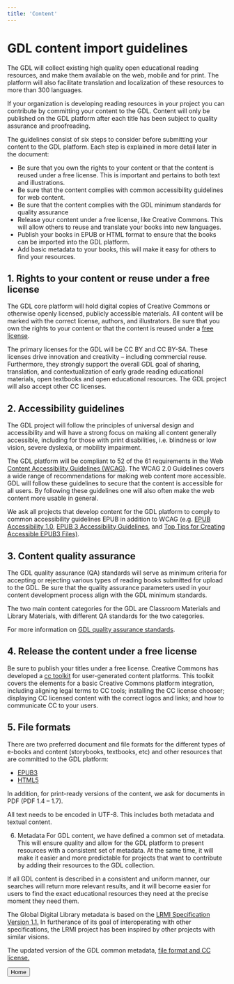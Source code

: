 ```yaml
---
title: 'Content'
---
```


<content>

# GDL content import guidelines

The GDL will collect existing high quality open educational reading resources, and make them available on the web, mobile and for print. The platform will also facilitate translation and localization of these resources to more than 300 languages.

If your organization is developing reading resources in your project you can contribute by committing your content to the GDL. Content will only be published on the GDL platform after each title has been subject to quality assurance and proofreading. 

The guidelines consist of six steps to consider before submitting your content to the GDL platform. Each step is explained in more detail later in the document:

* Be sure that you own the rights to your content or that the content is reused under a free license. This is important and pertains to both text and illustrations.
* Be sure that the content complies with common accessibility guidelines for web content.
* Be sure that the content complies with the GDL minimum standards for quality assurance
* Release your content under a free license, like Creative Commons. This will allow others to reuse and translate your books into new languages.
* Publish your books in EPUB or HTML format to ensure that the books can be imported into the GDL platform.
* Add basic metadata to your books, this will make it easy for others to find your resources.

## 1. Rights to your content or reuse under a free license
The GDL core platform will hold digital copies of Creative Commons or otherwise openly licensed, publicly accessible materials. All content will be marked with the correct license, authors, and illustrators. Be sure that you own the rights to your content or that the content is reused under a [free license](http://home.digitallibrary.io/cc/).

The primary licenses for the GDL will be CC BY and CC BY-SA. These licenses drive innovation and creativity – including commercial reuse. Furthermore, they strongly support the overall GDL goal of sharing, translation, and contextualization of early grade reading educational materials, open textbooks and open educational resources. The GDL project will also accept other CC licenses.

## 2. Accessibility guidelines
The GDL project will follow the principles of universal design and accessibility and will have a strong focus on making all content generally accessible, including for those with print disabilities, i.e. blindness or low vision, severe dyslexia, or mobility impairment.

The GDL platform will be compliant to 52 of the 61 requirements in the Web [Content Accessibility Guidelines (WCAG)](https://www.w3.org/WAI/standards-guidelines/wcag/). The WCAG 2.0 Guidelines covers a wide range of recommendations for making web content more accessible. GDL will follow these guidelines to secure that the content is accessible for all users. By following these guidelines one will also often make the web content more usable in general.

We ask all projects that develop content for the GDL platform to comply to common accessibility guidelines EPUB in addition to WCAG (e.g. [EPUB Accessibility 1.0](http://www.idpf.org/epub/a11y/accessibility.html), [EPUB 3 Accessibility Guidelines](https://idpf.github.io/a11y-guidelines/), and [Top Tips for Creating Accessible EPUB3 Files)](http://diagramcenter.org/54-9-tips-for-creating-accessible-epub-3-files.html).

## 3. Content quality assurance
The GDL quality assurance (QA) standards will serve as minimum criteria for accepting or rejecting various types of reading books submitted for upload to the GDL. Be sure that the quality assurance parameters used in your content development process align with the GDL minimum standards.

The two main content categories for the GDL are Classroom Materials and Library Materials, with different QA standards for the two categories.

For more information on [GDL quality assurance standards](https://home.digitallibrary.io/qa/).

## 4. Release the content under a free license
Be sure to publish your titles under a free license. Creative Commons has developed a [cc toolkit](https://creativecommons.org/platform/toolkit/) for user-generated content platforms. This toolkit covers the elements for a basic Creative Commons platform integration, including aligning legal terms to CC tools; installing the CC license chooser; displaying CC licensed content with the correct logos and links; and how to communicate CC to your users.

## 5. File formats
There are two preferred document and file formats for the different types of e-books and content (storybooks, textbooks, etc) and other resources that are committed to the GDL platform:

* [EPUB3](https://en.wikipedia.org/wiki/EPUB)
* [HTML5](https://www.w3.org/TR/html5/)

In addition, for print-ready versions of the content, we ask for documents in PDF (PDF 1.4 – 1.7). 

All text needs to be encoded in UTF-8. This includes both metadata and textual content.


6. Metadata
For GDL content, we have defined a common set of metadata. This will ensure quality and allow for the GDL platform to present resources with a consistent set of metadata. At the same time, it will make it easier and more predictable for projects that want to contribute by adding their resources to the GDL collection.  

If all GDL content is described in a consistent and uniform manner, our searches will return more relevant results, and it will become easier for users to find the exact educational resources they need at the precise moment they need them.

The Global Digital Library metadata is based on the [LRMI Specification  Version 1.1.](http://lrmi.dublincore.net/) In furtherance of its goal of interoperating with other specifications, the LRMI project has been inspired by other projects with similar visions.

The updated version of the GDL common metadata, [file format and CC license.](https://docs.google.com/document/d/e/2PACX-1vREQ7fUXgSE7lGMl9OJkneddkWffO4sDnMG5Vn-IleK35fJSFqnC-6ulK1Ss3eoETCHeLn0wPvcxJOf/pub)

<button to="/">Home</button>

<content>

